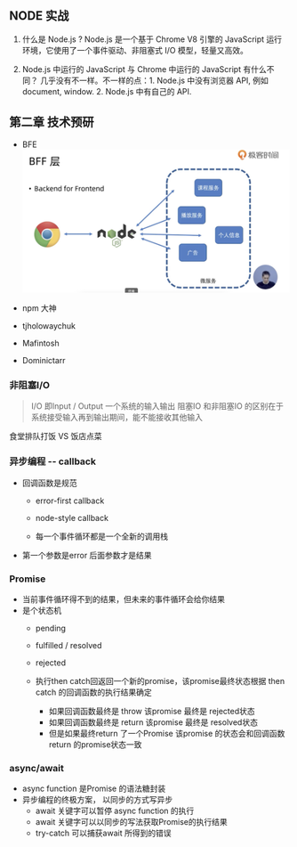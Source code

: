 ## NODE 实战
1. 什么是 Node.js ?
Node.js 是一个基于 Chrome V8 引擎的 JavaScript 运行环境，它使用了一个事件驱动、非阻塞式 I/O 模型，轻量又高效。

2. Node.js 中运行的 JavaScript 与 Chrome 中运行的 JavaScript 有什么不同？
几乎没有不一样。不一样的点：1. Node.js 中没有浏览器 API, 例如 document, window. 2. Node.js 中有自己的 API.

## 第二章 技术预研
- BFE
  ![BFE](./image/BFE-backend-for-frontend.png)

- npm 大神
 - tjholowaychuk
 - Mafintosh
 - Dominictarr  


 ### 非阻塞I/O
 > I/O 即Input / Output 一个系统的输入输出
 > 阻塞IO 和非阻塞IO 的区别在于系统接受输入再到输出期间，能不能接收其他输入

 食堂排队打饭 VS 饭店点菜


 ### 异步编程 -- callback
 - 回调函数是规范
   - error-first callback
   - node-style callback

   - 每一个事件循环都是一个全新的调用栈

- 第一个参数是error 后面参数才是结果   

### Promise 
- 当前事件循环得不到的结果，但未来的事件循环会给你结果
- 是个状态机
  - pending
  - fulfilled / resolved
  - rejected

  - 执行then catch回返回一个新的promise，该promise最终状态根据 then catch 的回调函数的执行结果确定
    - 如果回调函数最终是 throw 该promise 最终是 rejected状态
    - 如果回调函数最终是 return 该promise 最终是 resolved状态
    - 但是如果最终return 了一个Promise 该promise 的状态会和回调函数return 的promise状态一致


 ### async/await
  - async function 是Promise 的语法糖封装   
  - 异步编程的终极方案， 以同步的方式写异步
    - await  关键字可以暂停 async function 的执行
    - await 关键字可以以同步的写法获取Promise的执行结果
    - try-catch 可以捕获await 所得到的错误
